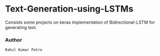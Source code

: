 # Text-Generation-using-LSTMs

Consists some projects on keras implementation of Bidirectional-LSTM for generating text.

### Author 
```
Rahul Kumar Patro
```